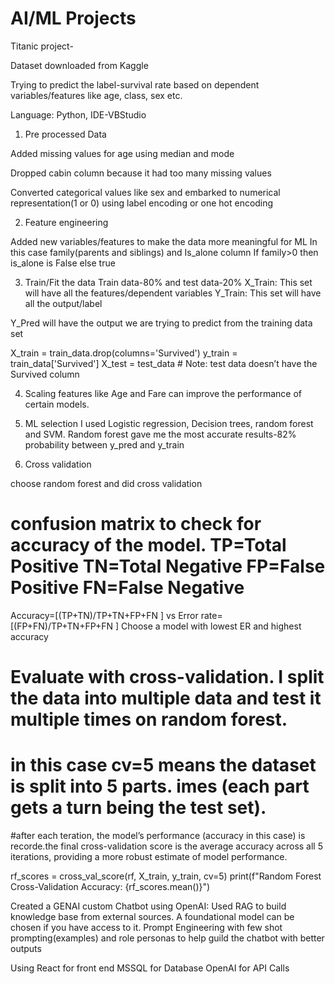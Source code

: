# AI/ML Projects
Titanic project-

Dataset downloaded from Kaggle

Trying to predict the label-survival rate based on dependent variables/features like age, class, sex etc.

Language: Python, IDE-VBStudio

1. Pre processed Data 

Added missing values for age using median and mode

Dropped cabin column because it had too many missing values

Converted categorical values like sex and embarked to numerical representation(1 or 0) using label encoding or one hot encoding

2. Feature engineering

Added new variables/features to make the data more meaningful for ML
In this case family(parents and siblings) and Is_alone column
If family>0 then is_alone is False else true

3. Train/Fit the data
Train data-80% and test data-20%
X_Train: This set will have all the features/dependent variables
Y_Train: This set will have all the output/label

Y_Pred will have the output we are trying to predict from the training data set

X_train = train_data.drop(columns='Survived')
y_train = train_data['Survived']
X_test = test_data  # Note: test data doesn’t have the Survived column

4. Scaling features like Age and Fare can improve the performance of certain models.

5. ML selection
I used Logistic regression, Decision trees, random forest and SVM.
Random forest gave me the most accurate results-82% probability between y_pred and y_train

6. Cross validation

choose random forest and did cross validation 

# confusion matrix to check for accuracy of the model. TP=Total Positive TN=Total Negative FP=False Positive FN=False Negative
Accuracy=[(TP+TN)/TP+TN+FP+FN ] vs Error rate= [(FP+FN)/TP+TN+FP+FN ]
Choose a model with lowest ER and highest accuracy

# Evaluate with cross-validation. I split the data into multiple data and test it multiple times on random forest. 
# in this case cv=5 means the dataset is split into 5 parts. imes (each part gets a turn being the test set).

 #after each teration, the model’s performance (accuracy in this case) is recorde.the final cross-validation score is the average accuracy across all 5 iterations, providing a more robust estimate of model performance. 

rf_scores = cross_val_score(rf, X_train, y_train, cv=5)
print(f"Random Forest Cross-Validation Accuracy: {rf_scores.mean()}")


Created a GENAI custom Chatbot using OpenAI: 
Used RAG to build knowledge base from external sources.
A foundational model can be chosen if you have access to it.
Prompt Engineering with few shot prompting(examples) and role personas to help guild the chatbot with better outputs

Using React for front end
MSSQL for Database
OpenAI for API Calls



